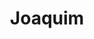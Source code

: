 ---
title: Joaquim
artigo: o
picture: /images/j/Joaquim.jpg
background: /images/fundos/Estrelas.jpg
style: style-verde2
description: Joaquim é um nome bíblico, de origem hebraica, que...
full-description:  Joaquim é um nome bíblico, de origem hebraica, que  tem uma conexão muito forte com Deus. Seu significado, como não poderia ser diferente, está ligado a Ele e quer dizer  "Jeová estabeleceu" ou "Deus estabeleceu". Mas, se deixarmos um pouco de lado o sentido religioso, veremos que as pessoas chamadas de Joaquim apresentam uma personalidade multifacetada, versátil e adaptável. Além de serem inteligentes e corajosos, os Quins, como são chamados, têm um forte espírito inventivo e muita criatividade! 

---